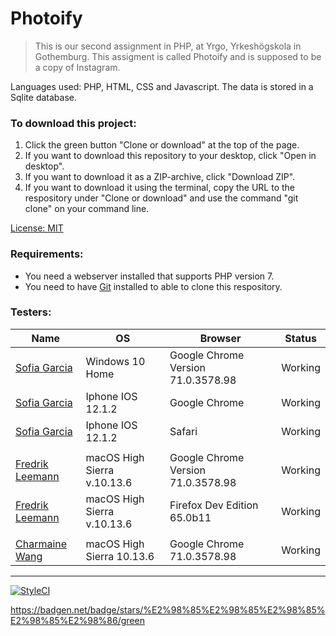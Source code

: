 # Photoify


> This is our second assignment in PHP, at Yrgo, Yrkeshögskola in Gothemburg. This assigment is called Photoify and is supposed to be a copy of Instagram.

Languages used:
PHP, HTML, CSS and Javascript.
The data is stored in a Sqlite database.


### To download this project:
1. Click the green button "Clone or download" at the top of the page.
2. If you want to download this repository to your desktop, click "Open in desktop".
3. If you want to download it as a ZIP-archive, click "Download ZIP".
4. If you want to download it using the terminal, copy the URL to the respository under "Clone or download" and use the command "git clone" on your command line.

[License: MIT](https://choosealicense.com/licenses/mit/)

### Requirements:
* You need a webserver installed that supports PHP version 7.
* You need to have [Git](https://git-scm.com/downloads "Git downloads Mac Windows Linux/Unix") installed to able to clone this respository.

### Testers:
Name|OS|Browser|Status
-|-|-|-
[Sofia Garcia](https://github.com/sof1agarc1a "Sofia Garcia")|Windows 10 Home|Google Chrome Version 71.0.3578.98|Working
[Sofia Garcia](https://github.com/sof1agarc1a "Sofia Garcia")|Iphone IOS 12.1.2|Google Chrome|Working
[Sofia Garcia](https://github.com/sof1agarc1a "Sofia Garcia")|Iphone IOS 12.1.2|Safari|Working
|||
[Fredrik Leemann](https://github.com/freddan88 "Fredrik Leemann GitHub")|macOS High Sierra v.10.13.6|Google Chrome Version 71.0.3578.98|Working
[Fredrik Leemann](https://github.com/freddan88 "Fredrik Leemann GitHub")|macOS High Sierra v.10.13.6|Firefox Dev Edition 65.0b11|Working
|||
[Charmaine Wang](https://github.com/charmaine-wang "Charmaine Wang GitHub")|macOS High Sierra 10.13.6|Google Chrome 71.0.3578.98|Working

---
[![StyleCI](https://github.styleci.io/repos/162306771/shield?branch=master)](https://github.styleci.io/repos/162306771)

https://badgen.net/badge/stars/%E2%98%85%E2%98%85%E2%98%85%E2%98%85%E2%98%86/green
